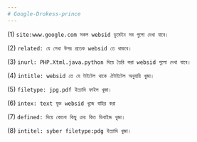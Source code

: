 ```yaml
---
# Google-Drokess-prince
---
```

(1)    ``` site:www.google.com সকল websid ডুমেইন সব গুলো দেখা যাবে। ```

(2)    ``` related: যে লেখা উপর প্রতেক websid তে থাকবে। ```

(3)    ``` inurl: PHP.Xtml.java.python দিয়ে তৈরি করা websid গুলো দেখা যাবে। ```

(4)   ``` intitle: websid তে যে টাইটেল থাকে ঐটাইটেল অনুযায়ি খুজা। ```

(5)   ``` filetype: jpg.pdf ইত্যাদি ফাইল খুজা। ```

(6)    ``` intex: text যুক্ত websid খুজে বাহির করা ```

(7)   ``` defined: দিয়ে কোনো কিছু ক্রয় কিত ডিবাইজ খুজা। ```

(8) ``` intitel: syber filetype:pdg ইত্যাদি খুজা। ```
